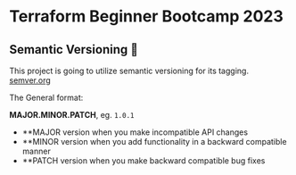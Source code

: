# Terraform Beginner Bootcamp 2023

## Semantic Versioning :mage:

This project is going to utilize semantic versioning for its tagging.
[semver.org](https://semver.org/)


The General format:

 **MAJOR.MINOR.PATCH**, eg. `1.0.1`

- **MAJOR version when you make incompatible API changes
- **MINOR version when you add functionality in a backward compatible manner
- **PATCH version when you make backward compatible bug fixes
